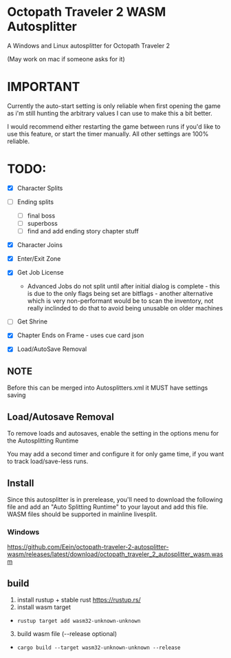 # Octopath Traveler 2 WASM Autosplitter

A Windows and Linux autosplitter for Octopath Traveler 2 

(May work on mac if someone asks for it)

# IMPORTANT

Currently the auto-start setting is only reliable when first opening the game as i'm still hunting the arbitrary values I can use to make this a bit better.

I would recommend either restarting the game between runs if you'd like to use this feature, or start the timer manually. All other settings are 100% reliable.

# TODO:

- [x] Character Splits
- [ ] Ending splits
    - [ ] final boss
    - [ ] superboss
    - [ ] find and add ending story chapter stuff
- [x] Character Joins
- [x] Enter/Exit Zone
- [x] Get Job License
  - Advanced Jobs do not split until after initial dialog is complete - this is due to the only flags being set are bitflags - another alternative which is very non-performant would be to scan the inventory, not really inclinded to do that to avoid being unusable on older machines

- [ ] Get Shrine
- [x] Chapter Ends on Frame - uses cue card json
- [x] Load/AutoSave Removal


## NOTE

Before this can be merged into Autosplitters.xml it MUST have settings saving

## Load/Autosave Removal 

To remove loads and autosaves, enable the setting in the options menu for the Autosplitting Runtime 

You may add a second timer and configure it for only game time, if you want to track load/save-less runs.

## Install

Since this autosplitter is in prerelease, you'll need to download the following file and add an "Auto Splitting Runtime" to your layout and add this file. WASM files should be supported in mainline livesplit.

### Windows

https://github.com/Eein/octopath-traveler-2-autosplitter-wasm/releases/latest/download/octopath_traveler_2_autosplitter_wasm.wasm

## build
1. install rustup + stable rust https://rustup.rs/
2. install wasm target
  - `rustup target add wasm32-unknown-unknown`
3. build wasm file (--release optional)
  - `cargo build --target wasm32-unknown-unknown --release`
